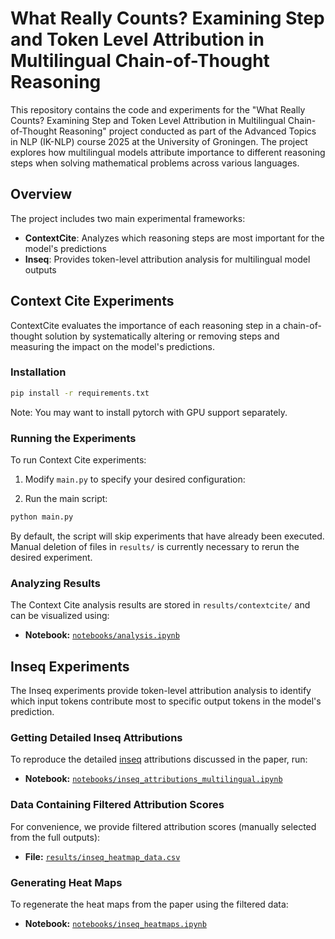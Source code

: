 # What Really Counts? Examining Step and Token Level Attribution in Multilingual Chain-of-Thought Reasoning

This repository contains the code and experiments for the "What Really Counts? Examining Step and Token Level Attribution in Multilingual Chain-of-Thought Reasoning" project conducted as part of the Advanced Topics in NLP (IK-NLP) course 2025 at the University of Groningen. The project explores how multilingual models attribute importance to different reasoning steps when solving mathematical problems across various languages.

## Overview

The project includes two main experimental frameworks:

- **ContextCite**: Analyzes which reasoning steps are most important for the model's predictions
- **Inseq**: Provides token-level attribution analysis for multilingual model outputs

## Context Cite Experiments

ContextCite evaluates the importance of each reasoning step in a chain-of-thought solution by systematically altering or removing steps and measuring the impact on the model's predictions.

### Installation

```bash
pip install -r requirements.txt
```

Note: You may want to install pytorch with GPU support separately.

### Running the Experiments

To run Context Cite experiments:

1. Modify `main.py` to specify your desired configuration:

2. Run the main script:

```bash
python main.py
```

By default, the script will skip experiments that have already been executed. Manual deletion of files in `results/` is currently necessary to rerun the desired experiment.

### Analyzing Results

The Context Cite analysis results are stored in `results/contextcite/` and can be visualized using:

- **Notebook:** [`notebooks/analysis.ipynb`](/notebooks/analysis.ipynb)

## Inseq Experiments

The Inseq experiments provide token-level attribution analysis to identify which input tokens contribute most to specific output tokens in the model's prediction.

### Getting Detailed Inseq Attributions  

To reproduce the detailed [inseq](https://github.com/inseq-team/inseq) attributions discussed in the paper, run:  

- **Notebook:** [`notebooks/inseq_attributions_multilingual.ipynb`](/notebooks/inseq_experiments.ipynb)

### Data Containing Filtered Attribution Scores  

For convenience, we provide filtered attribution scores (manually selected from the full outputs):  

- **File:** [`results/inseq_heatmap_data.csv`](/results/inseq_heatmap_data.csv)

### Generating Heat Maps  

To regenerate the heat maps from the paper using the filtered data:  

- **Notebook:** [`notebooks/inseq_heatmaps.ipynb`](/notebooks/inseq_heatmaps.ipynb)
